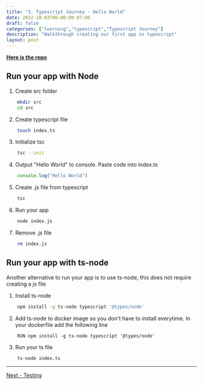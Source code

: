```yaml
---
title: "3. Typescript Journey - Hello World"
date: 2022-10-03T06:00:00-07:00
draft: false
categories: ["learning","typescript","Typescript Journey"]
description: "Walkthrough creating our first app in typescript"
layout: post
---
```



[**Here is the repo**](https://github.com/two4suited/TypescriptJourney/tree/helloworld)

## Run your app with Node
1. Create src folder
````bash
    mkdir src
    cd src
````
2. Create typescript file
````bash
    touch index.ts
````
3. Initialize tsc
```bash
    tsc --init
```
4. Output "Hello World" to console.  Paste code into index.ts
````typescript
    console.log("Hello World")
````
5. Create .js file from typescript
````bash
    tsc 
````
6. Run your app
````bash
    node index.js
````
7. Remove .js file
````bash
    rm index.js
````

## Run your app with ts-node

Another alternative to run your app is to use ts-node, this does not require creating a js file

1. Install ts-node
````bash
    npm install -g ts-node typescript '@types/node'
````
2. Add ts-node to docker image so you don't have to install everytime.  In your dockerfile add the following line
````
    RUN npm install -g ts-node typescript '@types/node'
````
3. Run your ts file
````bash
    ts-node index.ts
````

---

[Next - Testing](https://brianpsheridan.com/learning/typescript/2022/10/22/tsjourney_testing.html)